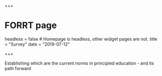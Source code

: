 +++
# FORRT page
headless = false  # Homepage is headless, other widget pages are not.
title = "Survey"
date = "2019-07-12"

+++

Establishing which are the current norms in principled education - and its path forward
